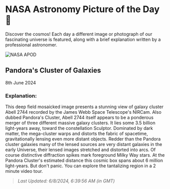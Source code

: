 
  # NASA Astronomy Picture of the Day 🌌

  Discover the cosmos! Each day a different image or photograph of our fascinating universe is featured, along with a brief explanation written by a professional astronomer.

![NASA APOD](https://apod.nasa.gov/apod/image/2406/abell2744_jwst.png)

## Pandora's Cluster of Galaxies

8th June 2024

### Explanation: 

This deep field mosaicked image presents a stunning view of galaxy cluster Abell 2744 recorded by the James Webb Space Telescope's NIRCam. Also dubbed Pandora's Cluster, Abell 2744 itself appears to be a ponderous merger of three different massive galaxy clusters. It lies some 3.5 billion light-years away, toward the constellation Sculptor. Dominated by dark matter, the mega-cluster warps and distorts the fabric of spacetime, gravitationally lensing even more distant objects. Redder than the Pandora cluster galaxies many of the lensed sources are very distant galaxies in the early Universe, their lensed images stretched and distorted into arcs. Of course distinctive diffraction spikes mark foreground Milky Way stars. At the Pandora Cluster's estimated distance this cosmic box spans about 6 million light-years. But don't panic. You can explore the tantalizing region in a 2 minute video tour.

> _Last Updated: 6/8/2024, 6:39:56 AM (in GMT)_
